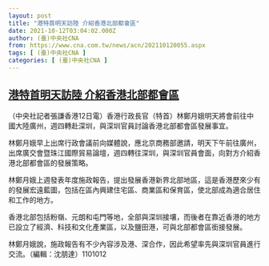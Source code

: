 ```yaml
---
layout: post
title: "港特首明天訪陸 介紹香港北部都會區"
date: 2021-10-12T03:04:02.000Z
author: (臺)中央社CNA
from: https://www.cna.com.tw/news/acn/202110120055.aspx
tags: [ (臺)中央社CNA ]
categories: [ (臺)中央社CNA ]
---
```

<!--1634007842000-->
[港特首明天訪陸 介紹香港北部都會區](https://www.cna.com.tw/news/acn/202110120055.aspx)
------

<div>
<div></div><div><p>（中央社記者張謙香港12日電）香港行政長官（特首）林鄭月娥明天將會前往中國大陸廣州，週四轉赴深圳，與深圳官員討論香港北部都會區發展事宜。</p><p>林鄭月娥早上出席行政會議前向媒體說，應北京商務部邀請，明天下午前往廣州，出席廣交會暨珠江國際貿易論壇，週四轉往深圳，與深圳官員會面，向對方介紹香港北部都會區的發展策略。</p><p>林鄭月娥上週發表年度施政報告，提出發展香港新界北部地區，這是香港歷來少有的發展宏遠藍圖，包括在區內興建住宅區、商業區和保育區，使北部成為適合居住和工作的地方。</p><p>香港北部包括粉嶺、元朗和屯門等地，全部與深圳接壤，而後者在靠近香港的地方已設立了經濟、科技和文化產業區，以及鹽田港，可與北部都會區銜接發展。</p><p>林鄭月娥說，施政報告有不少內容涉及港、深合作，因此希望率先與深圳官員進行交流。（編輯：沈朋達）1101012</p></div>
</div>

